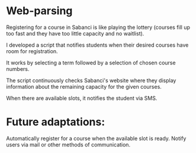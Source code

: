 # Web-parsing

 Registering for a course in Sabanci is like playing the lottery (courses fill up too fast and they have too little capacity and no waitlist). 
 
 I developed a script that notifies students when their desired courses have room for registration.

 It works by selecting a term followed by a selection of chosen course numbers. 

 The script continuously checks Sabanci's website where they display information about the remaining capacity for the given courses. 

 When there are available slots, it notifies the student via SMS.


# Future adaptations: 
 Automatically register for a course when the available slot is ready.
 Notify users via mail or other methods of communication.
